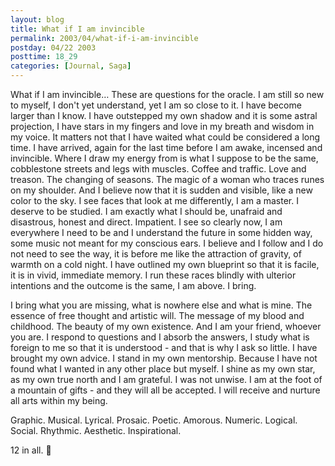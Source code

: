```yaml
---
layout: blog
title: What if I am invincible
permalink: 2003/04/what-if-i-am-invincible
postday: 04/22 2003
posttime: 18_29
categories: [Journal, Saga]
---
```


What if I am invincible… These are questions for the oracle. I am still so new to myself, I don't yet understand, yet I am so close to it. I have become larger than I know. I have outstepped my own shadow and it is some astral projection, I have stars in my fingers and love in my breath and wisdom in my voice. It matters not that I have waited what could be considered a long time. I have arrived, again for the last time before I am awake, incensed and invincible.
Where I draw my energy from is what I suppose to be the same, cobblestone streets and legs with muscles. Coffee and traffic. Love and treason. The changing of seasons. The magic of a woman who traces runes on my shoulder.
And I believe now that it is sudden and visible, like a new color to the sky. I see faces that look at me differently, I am a master. I deserve to be studied. I am exactly what I should be, unafraid and disastrous, honest and direct. Impatient. I see so clearly now, I am everywhere I need to be and I understand the future in some hidden way, some music not meant for my conscious ears. I believe and I follow and I do not need to see the way, it is before me like the attraction of gravity, of warmth on a cold night.
I have outlined my own blueprint so that it is facile, it is in vivid, immediate memory. I run these races blindly with ulterior intentions and the outcome is the same, I am above.
I bring.

I bring what you are missing, what is nowhere else and what is mine. The essence of free thought and artistic will. The message of my blood and childhood. The beauty of my own existence.
And I am your friend, whoever you are. I respond to questions and I absorb the answers, I study what is foreign to me so that it is understood - and that is why I ask so little. I have brought my own advice. I stand in my own mentorship.
Because I have not found what I wanted in any other place but myself. I shine as my own star, as my own true north and I am grateful. I was not unwise. I am at the foot of a mountain of gifts - and they will all be accepted. I will receive and nurture all arts within my being.

Graphic.
Musical.
Lyrical.
Prosaic.
Poetic.
Amorous.
Numeric.
Logical.
Social.
Rhythmic.
Aesthetic.
Inspirational.

12 in all.

